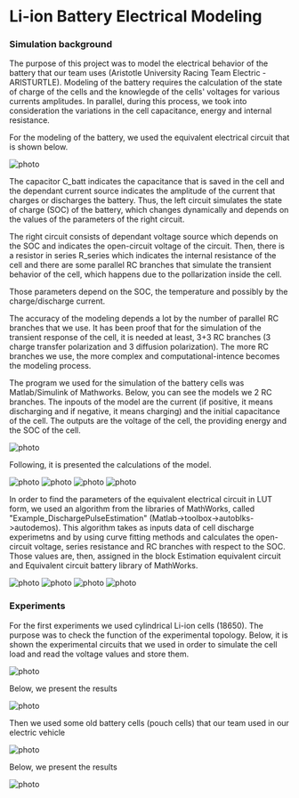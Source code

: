 # Li-ion Battery Electrical Modeling

### Simulation background

The purpose of this project was to model the electrical behavior of the battery that our team uses (Aristotle University Racing Team Electric - ARISTURTLE). Modeling of the battery requires the calculation of the state of charge of the cells and the knowlegde of the cells' voltages for various currents amplitudes. In parallel, during this process, we took into consideration the variations in the cell capacitance, energy and internal resistance.

For the modeling of the battery, we used the equivalent electrical circuit that is shown below.

![photo](Screenshots/Screenshot_1.png)

The capacitor C_batt indicates the capacitance that is saved in the cell and the dependant current source indicates the amplitude of the current that charges or discharges the battery. Thus, the left circuit simulates the state of charge (SOC) of the battery, which changes dynamically and depends on the values of the parameters of the right circuit.

The right circuit consists of dependant voltage source which depends on the SOC and indicates the open-circuit voltage of the circuit. Then, there is a resistor in series R_series which indicates the internal resistance of the cell and there are some parallel RC branches that simulate the transient behavior of the cell, which happens due to the pollarization inside the cell.

Those parameters depend on the SOC, the temperature and possibly by the charge/discharge current.

The accuracy of the modeling depends a lot by the number of parallel RC branches that we use. It has been proof that for the simulation of the transient response of the cell, it is needed at least, 3+3 RC branches (3 charge transfer polarization and 3 diffusion polarization). The more RC branches we use, the more complex and computational-intence becomes the modeling process.

The program we used for the simulation of the battery cells was Matlab/Simulink of Mathworks. Below, you can see the models we 2 RC branches. The inpouts of the model are the current (if positive, it means discharging and if negative, it means charging) and the initial capacitance of the cell. The outputs are the voltage of the cell, the providing energy and the SOC of the cell.

![photo](Screenshots/Screenshot_2.png)

Following, it is presented the calculations of the model.

![photo](Screenshots/Screenshot_3.png)
![photo](Screenshots/Screenshot_4.png)
![photo](Screenshots/Screenshot_5.png)
![photo](Screenshots/Screenshot_6.png)

In order to find the parameters of the equivalent electrical circuit in LUT form, we used an algorithm from the libraries of MathWorks, called "Example_DischargePulseEstimation" (Matlab->toolbox->autoblks->autodemos). This algorithm takes as inputs data of cell discharge experimetns and by using curve fitting methods and calculates the open-circuit voltage, series resistance and RC branches with respect to the SOC. Those values are, then, assigned in the block Estimation equivalent circuit and Equivalent circuit battery library of MathWorks.

![photo](Screenshots/Screenshot_7.png)
![photo](Screenshots/Screenshot_8.png)
![photo](Screenshots/Screenshot_9.png)
![photo](Screenshots/Screenshot_10.png)

### Experiments

For the first experiments we used cylindrical Li-ion cells (18650). The purpose was to check the function of the experimental topology. Below, it is shown the experimental circuits that we used in order to simulate the cell load and read the voltage values and store them.

![photo](Screenshots/Screenshot_11.png)

Below, we present the results

![photo](Screenshots/Screenshot_13.png)


Then we used some old battery cells (pouch cells) that our team used in our electric vehicle

![photo](Screenshots/Screenshot_12.png)

Below, we present the results

![photo](Screenshots/Screenshot_14.png)






